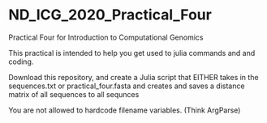 # ND\_ICG\_2020\_Practical\_Four
Practical Four for Introduction to Computational Genomics

This practical is intended to help you get used to julia commands and and coding. 

Download this repository, and create a Julia script that EITHER takes in the sequences.txt or practical\_four.fasta and creates and saves a distance matrix of all sequences to all sequnces

You are not allowed to hardcode filename variables. (Think ArgParse)
